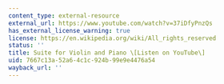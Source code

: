 ```yaml
---
content_type: external-resource
external_url: https://www.youtube.com/watch?v=37iDfyPnzQs
has_external_license_warning: true
license: https://en.wikipedia.org/wiki/All_rights_reserved
status: ''
title: Suite for Violin and Piano \[Listen on YouTube\]
uid: 7667c13a-52a6-4c1c-924b-99e9e4476a54
wayback_url: ''
---
```

